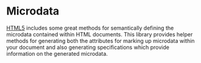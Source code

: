 # Microdata

[HTML5][1] includes some great methods for semantically defining the microdata
contained within HTML documents. This library provides helper methods for
generating both the attributes for marking up microdata within your document and
also generating specifications which provide information on the generated
microdata.

  [1]: http://developers.whatwg.org/ "HTML5 technical specification for Web developers"
